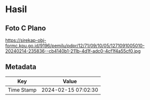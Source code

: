 # Hasil

## Foto C Plano

https://sirekap-obj-formc.kpu.go.id/9196/pemilu/pdpr/12/71/09/10/05/1271091005010-20240214-235836--cb4140b1-211b-4d1f-adc0-4cf1f4a55cf0.jpg


## Metadata

| Key        | Value               |
| ---------- | ------------------- |
| Time Stamp | 2024-02-15 07:02:30 |



